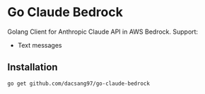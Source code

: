 # Go Claude Bedrock

Golang Client for Anthropic Claude API in AWS Bedrock. Support:

- Text messages

## Installation

```
go get github.com/dacsang97/go-claude-bedrock
```
